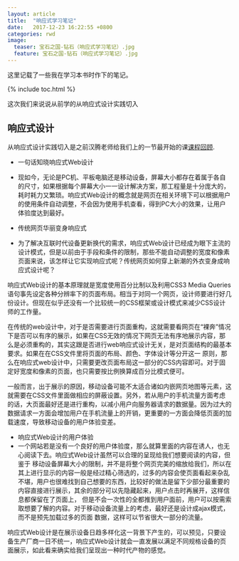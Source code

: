 ```yaml
---
layout: article
title:  "响应式学习笔记"
date:   2017-12-23 16:22:55 +0800
categories: rwd
image:
  teaser: 宝石之国-钻石（响应式学习笔记）.jpg
  feature: 宝石之国-钻石（响应式学习笔记）.jpg
---
```

这里记载了一些我在学习本书时作下的笔记。

{% include toc.html %}

这次我们来说说从前学的从响应式设计实践切入


## 响应式设计

 从响应式设计实践切入是之前汉腾老师给我们上的一节最开始的课[课程回顾](http://e.nfu.edu.cn/mod/page/view.php?id=160).

- 一句话知晓响应式Web设计

- 现如今，无论是PC机、平板电脑还是移动设备，屏幕大小都存在着属于各自的尺寸，如果根据每个屏幕大小一一设计解决方案，那工程量是十分庞大的，耗时耗力又繁琐。响应式Web设计的概念就是网页在相关环境下可以根据用户的使用条件自动调整，不会因为使用手机查看，得到PC大小的效果，让用户体验度达到最好。

- 传统网页华丽变身响应式

- 为了解决互联时代设备更新换代的需求，响应式Web设计已经成为眼下主流的设计模式，但是以前由于手段和条件的限制，那些不能自动调整的宽度和像素页面来说，该怎样让它实现响应式呢？传统网页如何穿上新潮的外衣变身成响应式设计呢？

响应式Web设计的基本原理就是宽度使用百分比制以及利用CSS3 Media Queries语句事先设定各种分辨率下的页面布局。相当于对同一个网页，设计师要进行好几份设计。但现在似乎还没有一个比较统一的CSS框架或设计模式来减少CSS设计师的工作量。

在传统的web设计中，对于是否需要进行页面重构，这就需要看网页在“裸奔”情况下是否可以有序的展示，如果在CSS无效的情况下网页无法有序地展示内容，那么是必须重构的，其实这跟是否进行web响应式设计无关，是对页面结构的最基本要求。如果在在CSS文件里将页面的布局、颜色、字体设计等分开这一 原则，那么在响应式web设计中，只需要更改页面布局这一部分的CSS内容即可。对于固定好宽度和像素的页面，也只需要按比例换算成百分比模式便可。

一般而言，出于展示的原因，移动设备可能不太适合诸如内嵌网页地图等元素，这就需要在CSS文件里面做相应的屏蔽设置。另外，若从用户的手机流量方面考虑的话，大页面最好还是进行重构，以减小用户向服务器请求的数据量。因为过大的数据请求一方面会增加用户在手机流量上的开销，更重要的一方面会降低页面的加载速度，导致移动设备的用户体验变差。

- 响应式Web设计的用户体验
- 一个网站若是没有一个良好的用户体验度，那么就算里面的内容在诱人，也无心阅读下去。响应式Web设计虽然可以合理的呈现给我们想要阅读的内容，但鉴于 移动设备屏幕大小的限制，并不是将整个网页完美的缩放给我们，所以在其上进行显示的内容一般是经过精心筛选的，过多的内容会使页面看起来杂乱不堪，用户也很难找到自己想要的东西，比较好的做法是留下少部分最重要的内容直接进行展示，其余的部分可以先隐藏起来，用户点击时再展开，这样信息都保留在了页面上， 但是不会一次性的全都推到用户面前，用户可以按需索取想要了解的内容。对于移动设备流量上的考虑，最好还是设计成ajax模式，而不是预先加载过多的页面 数据，这样可以节省很大一部分的流量。

响应式Web设计是在展示设备日趋多样化这一背景下产生的，可以预见，只要设备生产厂商一日不统一，响应式Web设计就会一直发展以满足不同规格设备的页面展示，如此看来确实给我们呈现出一种时代产物的感觉。
